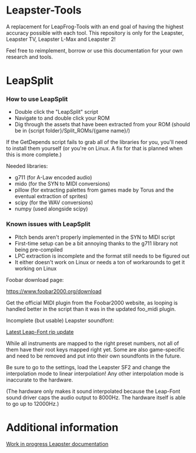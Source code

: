 # Leapster-Tools
A replacement for LeapFrog-Tools with an end goal of having the highest accuracy possible with each tool. This repository is only for the Leapster, Leapster TV, Leapster L-Max and Leapster 2!

Feel free to reimplement, borrow or use this documentation for your own research and tools.

# LeapSplit
### How to use LeapSplit
- Double click the "LeapSplit" script
- Navigate to and double click your ROM
- Dig through the assets that have been extracted from your ROM (should be in {script folder}/Split_ROMs/{game name}/)

If the GetDepends script fails to grab all of the libraries for you, you'll need to install them yourself (or you're on Linux. A fix for that is planned when this is more complete.)

Needed libraries:
- g711 (for A-Law encoded audio)
- mido (for the SYN to MIDI conversions)
- pillow (for extracting palettes from games made by Torus and the eventual extraction of sprites)
- scipy (for the WAV conversions)
- numpy (used alongside scipy)

### Known issues with LeapSplit
- Pitch bends aren't properly implemented in the SYN to MIDI script
- First-time setup can be a bit annoying thanks to the g711 library not being pre-compiled
- LPC extraction is incomplete and the format still needs to be figured out
- It either doesn't work on Linux or needs a ton of workarounds to get it working on Linux

Foobar download page:

https://www.foobar2000.org/download

Get the official MIDI plugin from the Foobar2000 website, as looping is handled better in the script than it was in the updated foo_midi plugin.

Incomplete (but usable) Leapster soundfont:

[Latest Leap-Font rip update](https://github.com/user-attachments/files/16822804/Latest.Leap-Font.zip)



While all instruments are mapped to the right preset numbers, not all of them have their root keys mapped right yet. Some are also game-specific and need to be removed and put into their own soundfonts in the future.

Be sure to go to the settings, load the Leapster SF2 and change the interpolation mode to linear interpolation! Any other interpolation mode is inaccurate to the hardware.

(The hardware only makes it sound interpolated because the Leap-Font sound driver caps the audio output to 8000Hz. The hardware itself is able to go up to 12000Hz.)

# Additional information
[Work in progress Leapster documentation](https://gist.github.com/BLiNXthetimesweeperGOD/cc98ea1ddb439c886f1921a7fb9312ba)
